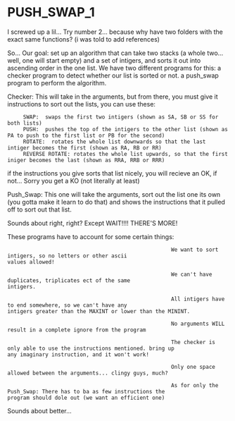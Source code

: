 # PUSH_SWAP_1
I screwed up a lil... Try number 2... because why have two folders with the exact same functions?
(i was told to add references)

So... Our goal: set up an algorithm that can take two stacks (a whole two... well, one will start empty) and a set of intigers, and sorts it out into ascending order in the one list.
We have two different programs for this: a checker program to detect whether our list is sorted or not.
                                         a push_swap program to perform the algorithm.
                                         
Checker: This will take in the arguments, but from there, you must give it instructions to sort out the lists, you can use these:
        
         SWAP:  swaps the first two intigers (shown as SA, SB or SS for both lists)
         PUSH:  pushes the top of the intigers to the other list (shown as PA to push to the first list or PB for the second)
         ROTATE:  rotates the whole list downwards so that the last intiger becomes the first (shown as RA, RB or RR)
         REVERSE ROTATE: rotates the whole list upwards, so that the first iniger becomes the last (shown as RRA, RRB or RRR)

if the instructions you give sorts that list nicely, you will recieve an OK, if not... Sorry you get a KO (not literally at least)

Push_Swap: This one will take the arguments, sort out the list one its own (you gotta make it learn to do that) and shows the instructions that it pulled off to sort out that list.

Sounds about right, right? Except WAIT!!!! THERE'S MORE!

These programs have to account for some certain things: 
                                                        
                                                        We want to sort intigers, so no letters or other ascii                                                                         values allowed!
                                                        
                                                        We can't have duplicates, triplicates ect of the same                                                                         intigers.
                                                        
                                                        All intigers have to end somewhere, so we can't have any                                                                       intigers greater than the MAXINT or lower than the MININT.
                                                        
                                                        No arguments WILL result in a complete ignore from the program
                                                        
                                                        The checker is only able to use the instructions mentioned. bring up                                                         any imaginary instruction, and it won't work!
                                                         
                                                        Only one space allowed between the arguments... clingy guys, much?
                                                        
                                                        As for only the Push_Swap: There has to ba as few instructions the                                                           program should dole out (we want an efficient one)
Sounds about better...
